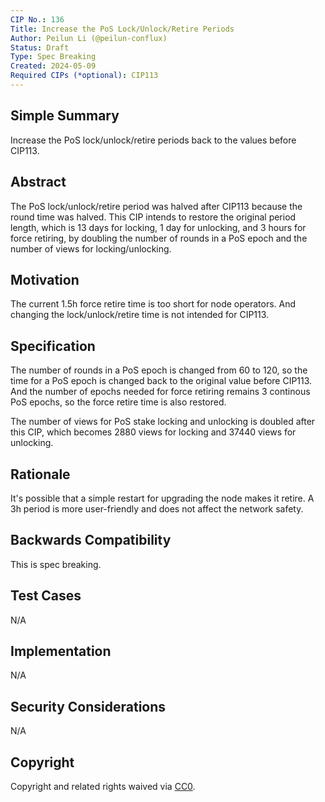 ```yaml
---
CIP No.: 136
Title: Increase the PoS Lock/Unlock/Retire Periods
Author: Peilun Li (@peilun-conflux)
Status: Draft
Type: Spec Breaking
Created: 2024-05-09
Required CIPs (*optional): CIP113
---
```


## Simple Summary
<!--"If you can't explain it simply, you don't understand it well enough." Provide a simplified and layman-accessible explanation of the CIP.-->
Increase the PoS lock/unlock/retire periods back to the values before CIP113.

## Abstract
<!--A short (~200 word) description of the technical issue being addressed.-->
The PoS lock/unlock/retire period was halved after CIP113 because the round time was halved. This CIP intends to restore the original period length, which is 13 days for locking, 1 day for unlocking, and 3 hours for force retiring, by doubling the number of rounds in a PoS epoch and the number of views for locking/unlocking.

## Motivation
<!--The motivation is critical for CIPs that want to change the Conflux protocol. It should clearly explain why the existing protocol specification is inadequate to address the problem that the CIP solves. CIP submissions without sufficient motivation may be rejected outright.-->
The current 1.5h force retire time is too short for node operators. And changing the lock/unlock/retire time is not intended for CIP113.

## Specification
<!--The technical specification should describe the syntax and semantics of any new feature. The specification should be detailed enough to allow competing, interoperable implementations for any of the current Conflux platforms ([conflux-rust](https://github.com/Conflux-Chain/conflux-rust)).-->

The number of rounds in a PoS epoch is changed from 60 to 120, so the time for a PoS epoch is changed back to the original value before CIP113. And the number of epochs needed for force retiring remains 3 continous PoS epochs, so the force retire time is also restored.

The number of views for PoS stake locking and unlocking is doubled after this CIP, which becomes 2880 views for locking and 37440 views for unlocking. 

## Rationale
<!--The rationale fleshes out the specification by describing what motivated the design and why particular design decisions were made. It should describe alternate designs that were considered and related work, e.g. how the feature is supported in other languages. The rationale may also provide evidence of consensus within the community, and should discuss important objections or concerns raised during discussion.-->
It's possible that a simple restart for upgrading the node makes it retire. A 3h period is more user-friendly and does not affect the network safety.

## Backwards Compatibility
<!--All CIPs that introduce backwards incompatibilities must include a section describing these incompatibilities and their severity. The CIP must explain how the author proposes to deal with these incompatibilities. CIP submissions without a sufficient backwards compatibility treatise may be rejected outright.-->
This is spec breaking.

## Test Cases
<!--Test cases for an implementation are mandatory for CIPs that are affecting consensus changes. Other CIPs can choose to include links to test cases if applicable.-->
N/A

## Implementation
<!--The implementations must be completed before any CIP is given status "Final", but it need not be completed before the CIP is accepted. While there is merit to the approach of reaching consensus on the specification and rationale before writing code, the principle of "rough consensus and running code" is still useful when it comes to resolving many discussions of API details.-->
N/A

## Security Considerations
<!--All CIPs must contain a section that discusses the security implications/considerations relevant to the proposed change. Include information that might be important for security discussions, surfaces risks and can be used throughout the life cycle of the proposal. E.g. include security-relevant design decisions, concerns, important discussions, implementation-specific guidance and pitfalls, an outline of threats and risks and how they are being addressed. CIP submissions missing the "Security Considerations" section will be rejected. a CIP cannot proceed to status "Final" without a Security Considerations discussion deemed sufficient by the reviewers.-->
N/A

## Copyright
Copyright and related rights waived via [CC0](https://creativecommons.org/publicdomain/zero/1.0/).
